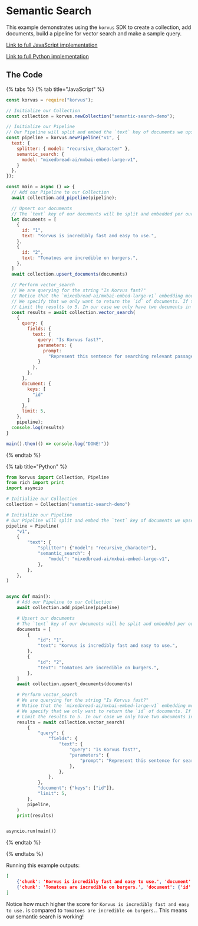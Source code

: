 # Semantic Search

This example demonstrates using the `korvus` SDK to create a collection, add documents, build a pipeline for vector search and make a sample query.

[Link to full JavaScript implementation](https://github.com/postgresml/korvus/blob/main/korvus/javascript/examples/semantic_search.js)

[Link to full Python implementation](https://github.com/postgresml/korvus/blob/main/korvus/python/examples/semantic_search.py)

## The Code

{% tabs %}
{% tab title="JavaScript" %}
```js
const korvus = require("korvus");

// Initialize our Collection
const collection = korvus.newCollection("semantic-search-demo");

// Initialize our Pipeline
// Our Pipeline will split and embed the `text` key of documents we upsert
const pipeline = korvus.newPipeline("v1", {
  text: {
    splitter: { model: "recursive_character" },
    semantic_search: {
      model: "mixedbread-ai/mxbai-embed-large-v1",
    }
  },
});

const main = async () => {
  // Add our Pipeline to our Collection
  await collection.add_pipeline(pipeline);

  // Upsert our documents
  // The `text` key of our documents will be split and embedded per our Pipeline specification above
  let documents = [
    {
      id: "1",
      text: "Korvus is incredibly fast and easy to use.",
    },
    {
      id: "2",
      text: "Tomatoes are incredible on burgers.",
    },
  ]
  await collection.upsert_documents(documents)

  // Perform vector_search
  // We are querying for the string "Is Korvus fast?"
  // Notice that the `mixedbread-ai/mxbai-embed-large-v1` embedding model takes a prompt parameter when embedding for search
  // We specify that we only want to return the `id` of documents. If the `document` key was blank it would return the entire document with every result
  // Limit the results to 5. In our case we only have two documents in our Collection so we will only get two results
  const results = await collection.vector_search(
    {
      query: {
        fields: {
          text: {
            query: "Is Korvus fast?",
            parameters: {
              prompt:
                "Represent this sentence for searching relevant passages: ",
            }
          },
        },
      },
      document: {
        keys: [
          "id"
        ]
      },
      limit: 5,
    },
    pipeline);
  console.log(results)
}

main().then(() => console.log("DONE!"))
```
{% endtab %}

{% tab title="Python" %}
```python
from korvus import Collection, Pipeline
from rich import print
import asyncio

# Initialize our Collection
collection = Collection("semantic-search-demo")

# Initialize our Pipeline
# Our Pipeline will split and embed the `text` key of documents we upsert
pipeline = Pipeline(
    "v1",
    {
        "text": {
            "splitter": {"model": "recursive_character"},
            "semantic_search": {
                "model": "mixedbread-ai/mxbai-embed-large-v1",
            },
        },
    },
)


async def main():
    # Add our Pipeline to our Collection
    await collection.add_pipeline(pipeline)

    # Upsert our documents
    # The `text` key of our documents will be split and embedded per our Pipeline specification above
    documents = [
        {
            "id": "1",
            "text": "Korvus is incredibly fast and easy to use.",
        },
        {
            "id": "2",
            "text": "Tomatoes are incredible on burgers.",
        },
    ]
    await collection.upsert_documents(documents)

    # Perform vector_search
    # We are querying for the string "Is Korvus fast?"
    # Notice that the `mixedbread-ai/mxbai-embed-large-v1` embedding model takes a prompt parameter when embedding for search
    # We specify that we only want to return the `id` of documents. If the `document` key was blank it would return the entire document with every result
    # Limit the results to 5. In our case we only have two documents in our Collection so we will only get two results
    results = await collection.vector_search(
        {
            "query": {
                "fields": {
                    "text": {
                        "query": "Is Korvus fast?",
                        "parameters": {
                            "prompt": "Represent this sentence for searching relevant passages: ",
                        },
                    },
                },
            },
            "document": {"keys": ["id"]},
            "limit": 5,
        },
        pipeline,
    )
    print(results)


asyncio.run(main())
```
{% endtab %}

{% endtabs %}

Running this example outputs:

```json
[
    {'chunk': 'Korvus is incredibly fast and easy to use.', 'document': {'id': '1'}, 'rerank_score': None, 'score': 0.7855310349374217},
    {'chunk': 'Tomatoes are incredible on burgers.', 'document': {'id': '2'}, 'rerank_score': None, 'score': 0.3634796874710092}
]
```

Notice how much higher the score for `Korvus is incredibly fast and easy to use.` is compared to `Tomatoes are incredible on burgers.`. This means our semantic search is working!
